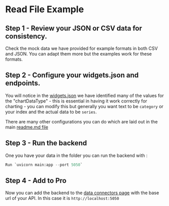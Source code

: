 # Read File Example


## Step 1 - Review your JSON or CSV data for consistency.

Check the mock data we have provided for example formats in both CSV and JSON. You can adapt them more but the examples work for these formats.

## Step 2 - Configure your widgets.json and endpoints.

You will notice in the [widgets.json](/readfile_example/widgets.json) we have identified many of the values for the "chartDataType" - this is essential in having it work correctly for charting - you can modify this but generally you want text to be `category` or your index and the actual data to be `series`.

There are many other configurations you can do which are laid out in the main [readme.md file](/README.md)

## Step 3 - Run the backend

One you have your data in the folder you can run the backend with :

```python
Run `uvicorn main:app --port 5050`
```

## Step 4 - Add to Pro

Now you can add the backend to the [data connectors page](https://pro.openbb.dev/app/data-connectors) with the base url of your API. In this case it is `http://localhost:5050`
